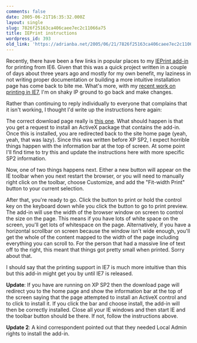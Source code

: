 ```yaml
---
comments: false
date: 2005-06-21T16:35:32.000Z
layout: single
slug: 7826f25163ca406caee7ec2c11066a75
title: IEPrint instructions
wordpress_id: 393
old_link: 'https://adrianba.net/2005/06/21/7826f25163ca406caee7ec2c11066a75/'
---
```

Recently, there have been a few links in popular places to my
   [IEPrint
   add-in](/software/) for printing from IE6. Given that this was a quick
   project written in a couple of days about three years ago and
   mostly for my own benefit, my laziness in not writing proper
   documentation or building a more intuitive installation page has
   come back to bite me. What's more, with my
   [recent
   work on printing in IE7](http://blogs.msdn.com/ie/archive/2005/06/10/428149.aspx), I'm on shaky IP ground to go back
   and make changes.

Rather than continuing to reply individually to everyone that
complains that it isn't working, I thought I'd write up the
instructions here again:

The correct download page really is
[
this one](/software/download/IEPrint.htm). What should happen is that you get a request to
install an ActiveX package that contains the add-in. Once this is
installed, you are redirected back to the site home page (yeah,
yeah, that was lazy). Since this was written before XP SP2, I
expect horrible things happen with the information bar at the top
of screen. At some point I'll find time to try this and update the
instructions here with more specific SP2 information.

Now, one of two things happens next. Either a new button will
appear on the IE toolbar when you next restart the browser, or you
will need to manually right click on the toolbar, choose Customize,
and add the "Fit-width Print" button to your current selection.

After that, you're ready to go. Click the button to print or
hold the control key on the keyboard down while you click the
button to go to print preview. The add-in will use the width of the
browser window on screen to control the size on the page. This
means if you have lots of white space on the screen, you'll get
lots of whitespace on the page. Alternatively, if you have a
horizontal scrollbar on screen because the window isn't wide
enough, you'll get the whole of the content mapped to the width of
the page including everything you can scroll to. For the person
that had a massive line of text off to the right, this meant that
things got pretty small when printed. Sorry about that.

I should say that the printing support in IE7 is much more
intuitive than this but this add-in might get you by until IE7 is
released.

**Update**: If you have are running on XP SP2 then the
download page will redirect you to the home page and show the
information bar at the top of the screen saying that the page
attempted to install an ActiveX control and to click to install it.
If you click the bar and choose install, the add-in will then be
correctly installed. Close all your IE windows and then start IE
and the toolbar button should be there. If not, follow the
instructions above.

**Update 2**: A kind correspondent pointed out that they
needed Local Admin rights to install the add-in.
